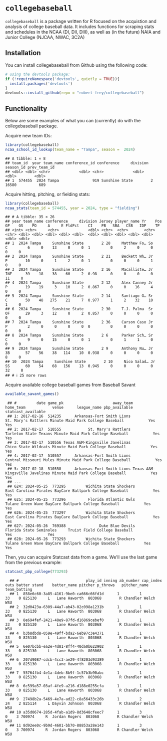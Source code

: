 # 

# `collegebaseball`



`collegebaseball` is a package written for R focused on the acquistion and analysis of college baseball data. It
includes functions for scraping stats and schedules in the NCAA (DI, DII, DIII), as well as (in the future) NAIA and Junior College (NJCAA, NWAC, 3C2A)

## Installation

You can install collegebaseball from Github using the following code:

``` r
# using the devtools package:
if (!requireNamespace('devtools', quietly = TRUE)){
  install.packages('devtools')
}
devtools::install_github(repo = "robert-frey/collegebaseball")
```

## **Functionality**

Below are some examples of what you can (currently) do with the collegebaseball package.

Acquire new team IDs:
``` r
library(collegebaseball)
ncaa_school_id_lookup(team_name = "Tampa", season =  2024)
```

    ## A tibble: 1 × 8
    ## team_id  year team_name conference_id conference     division season_id prev_team_id
    ## <dbl> <dbl> <chr>             <dbl> <chr>             <dbl>     <dbl>        <dbl>
    ## 1  574455  2024 Tampa               919 Sunshine State        2     16580          689


Acquire hitting, pitching, or fielding stats:
``` r
library(collegebaseball)
ncaa_stats(team_id = 574455, year = 2024, type = "fielding")
```

    ## # A tibble: 35 × 26
    ## year team_name conference     division Jersey player_name Yr    Pos      GP    GS    PO     A     E FldPct    CI    PB   SBA   CSB   IDP    TP
    ## <int> <chr>     <chr>             <dbl> <chr>  <chr>       <chr> <chr> <dbl> <dbl> <dbl> <dbl> <dbl>  <dbl> <dbl> <dbl> <dbl> <dbl> <dbl> <dbl>
    ## 1  2024 Tampa     Sunshine State        2 28     Matthew Fo… So    C         6     0    13     0     0  1         0     2     0     0     0     0
    ## 2  2024 Tampa     Sunshine State        2 21     Beckett Wh… Jr    P        10     0     1     2     0  1         0     0     0     1     0     0
    ## 3  2024 Tampa     Sunshine State        2 16     Macalliste… Jr    INF      39    18    38    60     2  0.98      0     0     0     0    11     0
    ## 4  2024 Tampa     Sunshine State        2 12     Alex Canney Jr    P        19    19     3    10     2  0.867     0     0    16     4     0     0
    ## 5  2024 Tampa     Sunshine State        2 14     Santiago G… Sr    C        50    48   275    21     7  0.977     1     2    32    10     1     0
    ## 6  2024 Tampa     Sunshine State        2 30     T.J. Palma  Sr    OF       29     3    12     0     2  0.857     0     0     0     0     0     0
    ## 7  2024 Tampa     Sunshine State        2 36     Carson Caso Jr    P         2     0     0     0     0  0         0     0     0     0     0     0
    ## 8  2024 Tampa     Sunshine State        2 6      Parker Sch… Sr    C         9     0    15     0     0  1         0     1     1     0     0     0
    ## 9  2024 Tampa     Sunshine State        2 9      Anthony Nu… Jr    3B       57    56    38   114    10  0.938     0     0     0     0     8     0
    ## 10  2024 Tampa     Sunshine State        2 10     Nico Salad… Jr    SS       60    54    68   156    13  0.945     0     0     0     0    32     0
    ## # ℹ 25 more rows


Acquire available college baseball games from Baseball Savant
``` r
available_savant_games()
```

     ## #         date game_pk                      away_team                      home_team            venue      league_name pbp_available statcast_available
     ## 1: 2017-02-16  514235      Arkansas-Fort Smith Lions            St. Mary's Rattlers Minute Maid Park College Baseball           Yes                Yes
     ## 2: 2017-02-17  510555            St. Mary's Rattlers          Tarleton State Texans Minute Maid Park College Baseball           Yes                Yes
     ## 3: 2017-02-17  510556 Texas A&M-Kingsville Javelinas           Chico State Wildcats Minute Maid Park College Baseball           Yes                Yes
     ## 4: 2017-02-17  510557      Arkansas-Fort Smith Lions         Central Missouri Mules Minute Maid Park College Baseball           Yes                Yes
     ## 5: 2017-02-18  510558      Arkansas-Fort Smith Lions Texas A&M-Kingsville Javelinas Minute Maid Park College Baseball           Yes                Yes
     ## ---                                                                                                                                                    
     ## 624: 2024-05-25  773295         Wichita State Shockers          East Carolina Pirates BayCare Ballpark College Baseball           Yes                Yes
     ## 625: 2024-05-25  773296          Florida Atlantic Owls              Tulane Green Wave BayCare Ballpark College Baseball           Yes                Yes
     ## 626: 2024-05-25  773297         Wichita State Shockers          East Carolina Pirates BayCare Ballpark College Baseball           Yes                Yes
     ## 627: 2024-05-26  769388               Duke Blue Devils        Florida State Seminoles     Truist Field College Baseball           Yes                Yes
     ## 628: 2024-05-26  773293         Wichita State Shockers              Tulane Green Wave BayCare Ballpark College Baseball           Yes                Yes

Then, you can acquire Statcast data from a game. We'll use the last game from the previous example:
``` r
statcast_pbp_college(773293)
```

      ## #                              play_id inning ab_number cap_index outs batter stand    batter_name pitcher p_throws   pitcher_name team_batting
      ## 1  858e6c60-3a85-4161-9be0-ca666c66fd1d      1         1        33    0 825130     L   Lane Haworth  803068        R Chandler Welch          WSU
      ## 2  32d0423a-6309-44a7-ab43-02c098a1231b      1         1        33    0 825130     L   Lane Haworth  803068        R Chandler Welch          WSU
      ## 3  8e694fef-2421-48e9-87fd-d16869cebef0      1         1        33    0 825130     L   Lane Haworth  803068        R Chandler Welch          WSU
      ## 4  b3b8dbd8-059e-49ff-bda2-6eb97c3e4371      1         1        33    0 825130     L   Lane Haworth  803068        R Chandler Welch          WSU
      ## 5  6e07bcbb-ea2e-4d81-8ff4-40da0b622902      1         1        33    0 825130     L   Lane Haworth  803068        R Chandler Welch          WSU
      ## 6  207d9087-cdcb-4cc3-ae29-4f8203d93389      1         1        33    0 825130     L   Lane Haworth  803068        R Chandler Welch          WSU
      ## 7  55764fb4-4e1a-4deb-8b9f-1c57b3b90abc      1         1        33    0 825130     L   Lane Haworth  803068        R Chandler Welch          WSU
      ## 8  6c599a57-03af-4fe9-a216-d188e0255cfa      1         1        33    0 825130     L   Lane Haworth  803068        R Chandler Welch          WSU
      ## 9  27498b2a-5469-4e7a-ad22-c8a56433c26b      1         2        24    2 825114     L Dayvin Johnson  803068        R Chandler Welch          WSU
      ## 10 a35d0674-285d-4fab-a1d9-8d3648cfeec7      1         3         0    3 700974     R  Jordan Rogers  803068        R Chandler Welch          WSU
      ## 11 8d92ee0c-9b9d-4601-bb70-88853a28e143      1         3         0    3 700974     R  Jordan Rogers  803068        R Chandler Welch          WSU
